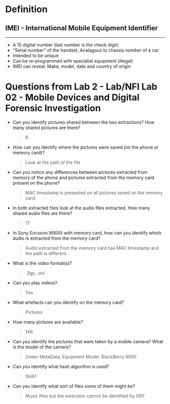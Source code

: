 # Definition

## IMEI - International Mobile Equipment Identifier
---
- A 15 digital number (last number is the check digit)
- “Serial number” of the handset, Analagous to chassis number of a car
- Intended to be unique
- Can be re-programmed with specialist equipment (illegal)
- IMEI can reveal: Make, model, date and country of origin


# Questions from Lab 2 - Lab/NFI Lab 02 - Mobile Devices and Digital Forensic Investigation

- Can you identify pictures shared between the two extractions?  How many shared pictures are there?   
    > 8
- How can you identify where the pictures were saved (on the phone or memory card)?  
    > Look at the path of the file
- Can you notice any differences between pictures extracted from memory of the phone and pictures extracted from the memory card present on the phone? 
    > MAC timestamp is presented on all pictures saved on the memory card.
- In both extracted files look at the audio files extracted.  How many shared audio files are there?  
	> 17 
- In Sony Ericsson W800i with memory card, how can you identify which audio is extracted from the memory card?  
    > Audio extracted from the memory card has MAC timestamp and the path is different.
- What is the video format(s)? 
    > .3gp,  .avi
- Can you play videos? 
    > Yes
- What artefacts can you identify on the memory card?  
    > Pictures
- How many pictures are available?  
    > 146
- Can you identify the pictures that were taken by a mobile camera?  What is the model of the camera?
    > Under MetaData, Equipment Model: BlackBerry 9500
- Can you identify what hash algorithm is used?  
    > SHA1
- Can you identify what sort of files some of them might be?  
    > Music files but the extension cannot be identified by XRY
